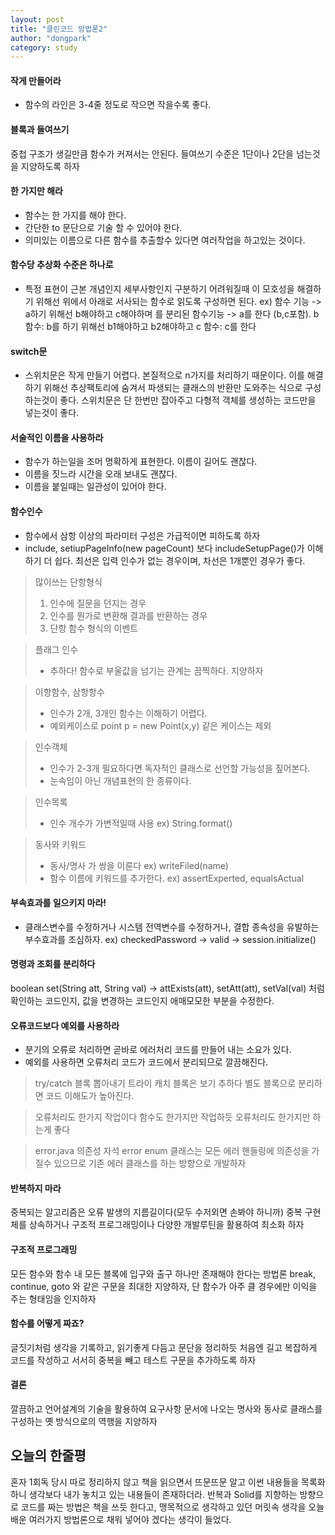 ```yaml
---
layout: post
title: "클린코드 방법론2"
author: "dongpark"
category: study
---
```


#### 작게 만들어라
- 함수의 라인은 3-4줄 정도로 작으면 작을수록 좋다.

#### 블록과 들여쓰기
중첩 구조가 생길만큼 함수가 커져서는 안된다.
들여쓰기 수준은 1단이나 2단을 넘는것을 지양하도록 하자

#### 한 가지만 해라
- 함수는 한 가지를 해야 한다.
- 간단한 to 문단으로 기술 할 수 있어야 한다.
- 의미있는 이름으로 다른 함수를 추출할수 있다면 여러작업을 하고있는 것이다.

#### 함수당 추상화 수준은 하나로
- 특정 표현이 근본 개념인지 세부사항인지 구분하기 어려워질때 이 모호성을 해결하기 위해선 위에서 아래로 서사되는 함수로 읽도록 구성하면 된다.
ex) 
함수 기능 -> a하기 위해선 b해야하고 c해야하며 를
분리된 함수기능 -> a를 한다 (b,c포함).
b 함수: b를 하기 위해선 b1해야하고 b2해야하고
c 함수: c를 한다

#### switch문
- 스위치문은 작게 만들기 어렵다. 본질적으로 n가지를 처리하기 때문이다.
이를 해결하기 위해선 추상팩토리에 숨겨서 파생되는 클래스의 반환만 도와주는 식으로 구성하는것이 좋다. 스위치문은 단 한번만 잡아주고 다형적 객체를 생성하는 코드만을 넣는것이 좋다.

#### 서술적인 이름을 사용하라
- 함수가 하는일을 조머 명확하게 표현한다. 이름이 길어도 괜찮다.
- 이름을 짓느라 시간을 오래 보내도 괜찮다.
- 이름을 붙일때는 일관성이 있어야 한다.

#### 함수인수
- 함수에서 삼항 이상의 파라미터 구성은 가급적이면 피하도록 하자
- include, setiupPageInfo(new pageCount) 보다 includeSetupPage()가 이해하기 더 쉽다. 최선은 입력 인수가 없는 경우이며, 차선은 1개뿐인 경우가 좋다.

> 많이쓰는 단항형식
> 1. 인수에 질문을 던지는 경우
> 2. 인수를 뭔가로 변환해 결과를 반환하는 경우
> 3. 단항 함수 형식의 이벤트

> 플래그 인수
> - 추하다! 함수로 부울값을 넘기는 관계는 끔찍하다. 지양하자

> 이항함수, 삼항항수
>  - 인수가 2개, 3개인 함수는 이해하기 어렵다.
> - 예외케이스로 point p = new Point(x,y) 같은 케이스는 제외

> 인수객체
> - 인수가 2-3개 필요하다면 독자적인 클래스로 선언할 가능성을 짚어본다.
> - 눈속임이 아닌 개념표현의 한 종류이다.

> 인수목록
> - 인수 개수가 가변적일때 사용 ex) String.format()

> 동사와 키워드
> - 동사/명사 가 쌍을 이룬다 ex) writeFiled(name)
> - 함수 이름에 키워드를 추가한다. ex) assertExperted, equalsActual

#### 부속효과를 일으키지 마라!
- 클래스변수를 수정하거나 시스템 전역변수를 수정하거나, 결합 종속성을 유발하는 부수효과를 조심하자. ex) checkedPassword -> valid -> session.initialize()

#### 명령과 조회를 분리하다
boolean set(String att, String val) -> attExists(att), setAtt(att), setVal(val)
처럼 확인하는 코드인지, 값을 변경하는 코드인지 애매모모한 부분을 수정한다.

#### 오류코드보다 예외를 사용하라
- 분기의 오류로 처리하면 곧바로 에러처리 코드를 만들어 내는 소요가 있다.
- 예외를 사용하면 오류처리 코드가 코드에서 분리되므로 깔끔해진다.

> try/catch 블록 뽑아내기
> 트라이 캐치 블록은 보기 추하다 별도 블록으로 분리하면 코드 이해도가 높아진다.

> 오류처리도 한가지 작업이다
> 함수도 한가지만 작업하듯 오류처리도 한가지만 하는게 좋다

> error.java 의존성 자석
> error enum 클래스는 모든 에러 핸들링에 의존성을 가질수 있으므로 기존 에러 클래스를 하는 방향으로 개발하자

#### 반복하지 마라
중복되는 알고리즘은 오류 발생의 지름길이다(모두 수저외면 손봐야 하니까)
중복 구현체를 상속하거나 구조적 프로그래밍이나 다양한 개발루틴을 활용하여 최소화 하자

#### 구조적 프로그래밍
모든 함수와 함수 내 모든 블록에 입구와 출구 하나만 존재해야 한다는 방법론
break, continue, goto 와 같은 구문을 최대한 지양하자, 단 함수가 아주 클 경우에만 이익을 주는 형태임을 인지하자

#### 함수를 어떻게 짜죠?
글짓기처럼 생각을 기록하고, 읽기좋게 다듬고 문단을 정리하듯 처음엔 길고 복잡하게 코드를 작성하고 서서히 중복을 빼고 테스트 구문을 추가하도록 하자

#### 결론
깔끔하고 언어설계의 기술을 활용하여 요구사항 문서에 나오는 명사와 동사로 클래스를 구성하는 옛 방식으로의 역행을 지양하자

## 오늘의 한줄평
혼자 1회독 당시 따로 정리하지 않고 책을 읽으면서 뜨문뜨문 알고 이썬 내용들을 목록화 하니 생각보다 내가 놓치고 있는 내용들이 존재하더라.
반복과 Solid를 지향하는 방향으로 코드를 짜는 방법은 책을 쓰듯 한다고, 맹목적으로 생각하고 있던 머릿속 생각을 오늘 배운 여러가지 방법론으로 채워 넣어야 겠다는 생각이 들었다.

